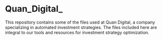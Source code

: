 # Quan_Digital_
This repository contains some of the files used at Quan Digital, a company specializing in automated investment strategies. The files included here are integral to our tools and resources for investment strategy optimization.
